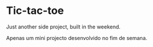 # Tic-tac-toe

Just another side project, built in the weekend.

Apenas um mini projecto desenvolvido no fim de semana.
